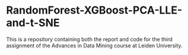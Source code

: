# RandomForest-XGBoost-PCA-LLE-and-t-SNE
This is a repository containing both the report and code for the third assignment of the Advances in Data Mining course at Leiden University.
